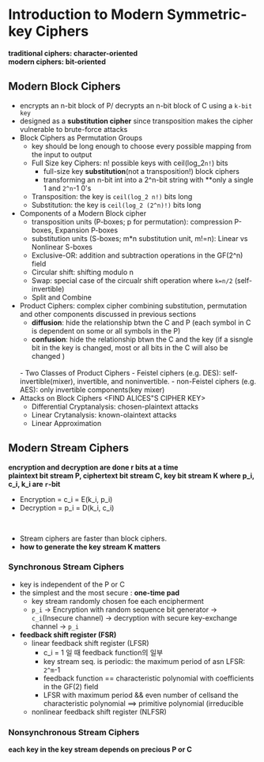 # Introduction to Modern Symmetric-key Ciphers

**traditional ciphers: character-oriented**<br>
**modern ciphers: bit-oriented**

## Modern Block Ciphers
- encrypts an n-bit block of P/ decrypts an n-bit block of C using a ```k-bit key```
- designed as a **substitution cipher** since transposition makes the cipher vulnerable to brute-force attacks
- Block Ciphers as Permutation Groups
    - key should be long enough to choose every possible mapping from the input to output
    - Full Size key Ciphers: n! possible keys with ceil(log_2```n!```) bits
        - full-size key **substitution**(not a transposition!) block ciphers
        - transforming an n-bit int into a 2^n-bit string with **only a single 1 and ```2^n```-1 0's
    - Transposition: the key is ```ceil(log_2 n!)``` bits long
    - Substitution: the key is ```ceil(log_2 (2^n)!)``` bits long
- Components of a Modern Block cipher
    - transposition units (P-boxes; p for permutation): compression P-boxes, Expansion P-boxes
    - substitution units (S-boxes; m\*n substitution unit, m!=n): Linear vs Nonlinear S-boxes
    - Exclusive-OR: addition and subtraction operations in the GF(2^n) field 
    - Circular shift: shifting modulo n
    - Swap: special case of the circualr shift operation where ```k=n/2``` (self-invertible)
    - Split and Combine 
- Product Ciphers: complex cipher combining substitution, permutation and other components discussed in previous sections
    - **diffusion**: hide the relationship btwn the C and P (each symbol in C is dependent on some or all symbols in the P) 
    - **confusion**: hide the relationship btwn the C and the key (if a sisngle bit in the key is changed, most or all bits in the C will also be changed )
    <br>
    - Two Classes of Product Ciphers
        - Feistel ciphers (e.g. DES): self-invertible(mixer), invertible, and noninvertible.
        - non-Feistel ciphers (e.g. AES): only invertible components(key mixer)
- Attacks on Block Ciphers <FIND ALICES"S CIPHER KEY>
     - Differential Cryptanalysis: chosen-plaintext attacks
     - Linear Crytanalysis: known-olaintext attacks
     - Linear Approximation
  
## Modern Stream Ciphers
**encryption and decryption are done r bits at a time** <br>
**plaintext bit stream P, ciphertext bit stream C, key bit stream K where p_i, c_i, k_i are ```r```-bit**
- Encryption = c_i = E(k_i, p_i)
- Decryption = p_i = D(k_i, c_i)

<br>

- Stream ciphers are faster than block ciphers.
- **how to generate the key stream K matters**

### Synchronous Stream Ciphers
- key is independent of the P or C
- the simplest and the most secure : **one-time pad**
    - key stream randomly chosen foe each encipherment
    - ```p_i``` -> Encryption with random sequence bit generator -> ```c_i```(Insecure channel) -> decryption with secure key-exchange channel -> ```p_i```
- **feedback shift register (FSR)**
    - linear feedback shift register (LFSR) 
        - c_i = 1 일 때 feedback function의 일부
        - key stream seq. is periodic: the maximum period of asn LFSR: ```2^m```-1
        - feedback function == characteristic polynomial with coefficients in the GF(2) field
        - LFSR with maximum period && even number of cellsand the characteristic polynomial ==> primitive polynomial (irreducible
    - nonlinear feedback shift register (NLFSR)
        
### Nonsynchronous Stream Ciphers
**each key in the key stream depends on precious P or C** 
